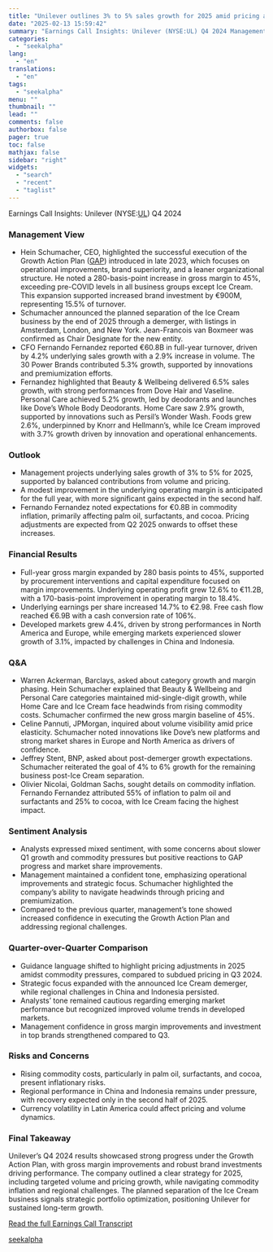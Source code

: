 ```yaml
---
title: "Unilever outlines 3% to 5% sales growth for 2025 amid pricing adjustments and portfolio shifts"
date: "2025-02-13 15:59:42"
summary: "Earnings Call Insights: Unilever (NYSE:UL) Q4 2024 Management View Hein Schumacher, CEO, highlighted the successful execution of the Growth Action Plan (GAP) introduced in late 2023, which focuses on operational improvements, brand superiority, and a leaner organizational structure. He noted a 280-basis-point increase in gross margin to 45%, exceeding pre-COVID..."
categories:
  - "seekalpha"
lang:
  - "en"
translations:
  - "en"
tags:
  - "seekalpha"
menu: ""
thumbnail: ""
lead: ""
comments: false
authorbox: false
pager: true
toc: false
mathjax: false
sidebar: "right"
widgets:
  - "search"
  - "recent"
  - "taglist"
---
```


Earnings Call Insights: Unilever (NYSE:[UL](https://seekingalpha.com/symbol/UL "Unilever PLC")) Q4 2024

### Management View

* Hein Schumacher, CEO, highlighted the successful execution of the Growth Action Plan ([GAP](https://seekingalpha.com/symbol/GAP "The Gap, Inc.")) introduced in late 2023, which focuses on operational improvements, brand superiority, and a leaner organizational structure. He noted a 280-basis-point increase in gross margin to 45%, exceeding pre-COVID levels in all business groups except Ice Cream. This expansion supported increased brand investment by €900M, representing 15.5% of turnover.
* Schumacher announced the planned separation of the Ice Cream business by the end of 2025 through a demerger, with listings in Amsterdam, London, and New York. Jean-Francois van Boxmeer was confirmed as Chair Designate for the new entity.
* CFO Fernando Fernandez reported €60.8B in full-year turnover, driven by 4.2% underlying sales growth with a 2.9% increase in volume. The 30 Power Brands contributed 5.3% growth, supported by innovations and premiumization efforts.
* Fernandez highlighted that Beauty & Wellbeing delivered 6.5% sales growth, with strong performances from Dove Hair and Vaseline. Personal Care achieved 5.2% growth, led by deodorants and launches like Dove’s Whole Body Deodorants. Home Care saw 2.9% growth, supported by innovations such as Persil’s Wonder Wash. Foods grew 2.6%, underpinned by Knorr and Hellmann’s, while Ice Cream improved with 3.7% growth driven by innovation and operational enhancements.

### Outlook

* Management projects underlying sales growth of 3% to 5% for 2025, supported by balanced contributions from volume and pricing.
* A modest improvement in the underlying operating margin is anticipated for the full year, with more significant gains expected in the second half.
* Fernando Fernandez noted expectations for €0.8B in commodity inflation, primarily affecting palm oil, surfactants, and cocoa. Pricing adjustments are expected from Q2 2025 onwards to offset these increases.

### Financial Results

* Full-year gross margin expanded by 280 basis points to 45%, supported by procurement interventions and capital expenditure focused on margin improvements. Underlying operating profit grew 12.6% to €11.2B, with a 170-basis-point improvement in operating margin to 18.4%.
* Underlying earnings per share increased 14.7% to €2.98. Free cash flow reached €6.9B with a cash conversion rate of 106%.
* Developed markets grew 4.4%, driven by strong performances in North America and Europe, while emerging markets experienced slower growth of 3.1%, impacted by challenges in China and Indonesia.

### Q&A

* Warren Ackerman, Barclays, asked about category growth and margin phasing. Hein Schumacher explained that Beauty & Wellbeing and Personal Care categories maintained mid-single-digit growth, while Home Care and Ice Cream face headwinds from rising commodity costs. Schumacher confirmed the new gross margin baseline of 45%.
* Celine Pannuti, JPMorgan, inquired about volume visibility amid price elasticity. Schumacher noted innovations like Dove’s new platforms and strong market shares in Europe and North America as drivers of confidence.
* Jeffrey Stent, BNP, asked about post-demerger growth expectations. Schumacher reiterated the goal of 4% to 6% growth for the remaining business post-Ice Cream separation.
* Olivier Nicolai, Goldman Sachs, sought details on commodity inflation. Fernando Fernandez attributed 55% of inflation to palm oil and surfactants and 25% to cocoa, with Ice Cream facing the highest impact.

### Sentiment Analysis

* Analysts expressed mixed sentiment, with some concerns about slower Q1 growth and commodity pressures but positive reactions to GAP progress and market share improvements.
* Management maintained a confident tone, emphasizing operational improvements and strategic focus. Schumacher highlighted the company’s ability to navigate headwinds through pricing and premiumization.
* Compared to the previous quarter, management’s tone showed increased confidence in executing the Growth Action Plan and addressing regional challenges.

### Quarter-over-Quarter Comparison

* Guidance language shifted to highlight pricing adjustments in 2025 amidst commodity pressures, compared to subdued pricing in Q3 2024.
* Strategic focus expanded with the announced Ice Cream demerger, while regional challenges in China and Indonesia persisted.
* Analysts’ tone remained cautious regarding emerging market performance but recognized improved volume trends in developed markets.
* Management confidence in gross margin improvements and investment in top brands strengthened compared to Q3.

### Risks and Concerns

* Rising commodity costs, particularly in palm oil, surfactants, and cocoa, present inflationary risks.
* Regional performance in China and Indonesia remains under pressure, with recovery expected only in the second half of 2025.
* Currency volatility in Latin America could affect pricing and volume dynamics.

### Final Takeaway

Unilever’s Q4 2024 results showcased strong progress under the Growth Action Plan, with gross margin improvements and robust brand investments driving performance. The company outlined a clear strategy for 2025, including targeted volume and pricing growth, while navigating commodity inflation and regional challenges. The planned separation of the Ice Cream business signals strategic portfolio optimization, positioning Unilever for sustained long-term growth.

[Read the full Earnings Call Transcript](https://seekingalpha.com/symbol/UL/earnings/transcripts)

[seekalpha](https://seekingalpha.com/news/4407624-unilever-outlines-3-percent-to-5-percent-sales-growth-for-2025-amid-pricing-adjustments-and)
